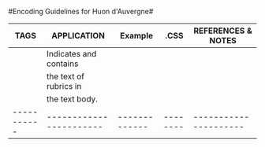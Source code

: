 #Encoding Guidelines for Huon d'Auvergne#

|TAGS       |APPLICATION            |Example      |.CSS    |REFERENCES & NOTES   |
|-----------|-----------------------|-------------|--------|---------------------|
|<ab>       |Indicates and contains |             |        |                     |
|           |the text of rubrics in |             |        |                     |
|           |the text body.         |             |        |                     |
|-----------|-----------------------|-------------|--------|---------------------|
